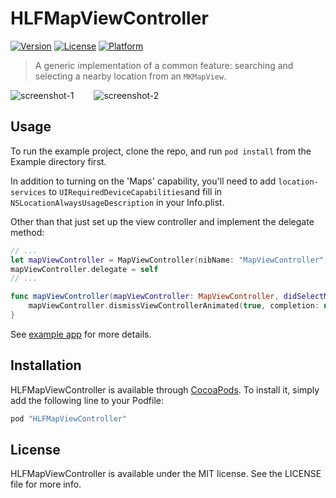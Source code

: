 # HLFMapViewController

[![Version](https://img.shields.io/cocoapods/v/HLFMapViewController.svg?style=flat)](http://cocoapods.org/pods/HLFMapViewController)
[![License](https://img.shields.io/cocoapods/l/HLFMapViewController.svg?style=flat)](http://cocoapods.org/pods/HLFMapViewController)
[![Platform](https://img.shields.io/cocoapods/p/HLFMapViewController.svg?style=flat)](http://cocoapods.org/pods/HLFMapViewController)

> A generic implementation of a common feature: searching and selecting a nearby location from an `MKMapView`.

![screenshot-1](https://dl.dropboxusercontent.com/u/305699/hlf-map-view-controller-1.png) &emsp;&emsp;![screenshot-2](https://dl.dropboxusercontent.com/u/305699/hlf-map-view-controller-2.png)

## Usage

To run the example project, clone the repo, and run `pod install` from the Example directory first.

In addition to turning on the 'Maps' capability, you'll need to add `location-services` to `UIRequiredDeviceCapabilities`and fill in `NSLocationAlwaysUsageDescription` in your Info.plist.

Other than that just set up the view controller and implement the delegate method:

```swift
// ...
let mapViewController = MapViewController(nibName: "MapViewController", bundle: MapViewController.bundle)
mapViewController.delegate = self
// ...

func mapViewController(mapViewController: MapViewController, didSelectMapItem mapItem: MKMapItem) {
    mapViewController.dismissViewControllerAnimated(true, completion: nil)
}
```

See [example app](//github.com/hlfcoding/HLFMapViewController/blob/master/Example/HLFMapViewController/ViewController.swift) for more details.

## Installation

HLFMapViewController is available through [CocoaPods](http://cocoapods.org). To install
it, simply add the following line to your Podfile:

```ruby
pod "HLFMapViewController"
```

## License

HLFMapViewController is available under the MIT license. See the LICENSE file for more info.
